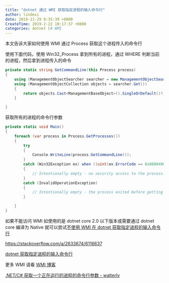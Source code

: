 ```yaml
---
title: "dotnet 通过 WMI 获取指定进程的输入命令行"
author: lindexi
date: 2019-11-29 8:35:39 +0800
CreateTime: 2019-2-22 10:17:37 +0800
categories: dotnet C# WMI
---
```


本文告诉大家如何使用 WMI 通过 Process 获取这个进程传入的命令行

<!--more-->


<!-- 标签：dotnet,C#,WMI -->

使用下面代码，使用 Win32_Process 拿到所有的进程，通过 WHERE 判断当前的进程，然后拿到进程传入的命令

```csharp
private static string GetCommandLine(this Process process)
{
    using (ManagementObjectSearcher searcher = new ManagementObjectSearcher("SELECT CommandLine FROM Win32_Process WHERE ProcessId = " + process.Id))
    using (ManagementObjectCollection objects = searcher.Get())
    {
        return objects.Cast<ManagementBaseObject>().SingleOrDefault()?["CommandLine"]?.ToString();
    }

}
```

获取所有的进程的命令行参数

```csharp
private static void Main()
{
    foreach (var process in Process.GetProcesses())
    {
        try
        {
            Console.WriteLine(process.GetCommandLine());
        }
        catch (Win32Exception ex) when ((uint)ex.ErrorCode == 0x80004005)
        {
            // Intentionally empty - no security access to the process.
        }
        catch (InvalidOperationException)
        {
            // Intentionally empty - the process exited before getting details.
        }

    }
}
```

如果不能访问 WMI 如使用的是 dotnet core 2.0 以下版本或需要通过 dotnet core 编译为 Native 就可以尝试[不使用 WMI 在 dotnet 获取指定进程的输入命令行](https://blog.lindexi.com/post/dotnet-%E8%8E%B7%E5%8F%96%E6%8C%87%E5%AE%9A%E8%BF%9B%E7%A8%8B%E7%9A%84%E8%BE%93%E5%85%A5%E5%91%BD%E4%BB%A4%E8%A1%8C.html )

https://stackoverflow.com/a/2633674/6116637

[dotnet 获取指定进程的输入命令行](https://blog.lindexi.com/post/dotnet-%E8%8E%B7%E5%8F%96%E6%8C%87%E5%AE%9A%E8%BF%9B%E7%A8%8B%E7%9A%84%E8%BE%93%E5%85%A5%E5%91%BD%E4%BB%A4%E8%A1%8C.html )

更多 WMI 请看 [WMI 博客](https://blog.lindexi.com/categories.html#wmi)

[.NET/C# 获取一个正在运行的进程的命令行参数 - walterlv](https://walterlv.com/post/get-command-line-for-a-running-process.html )

